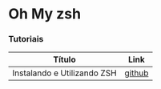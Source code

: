 # Oh My zsh

### Tutoriais

Título | Link
:----------: | :----------:
Instalando e Utilizando ZSH | [github](https://dev.to/edersonferreira/instalando-e-utilizando-zsh-42gm)
